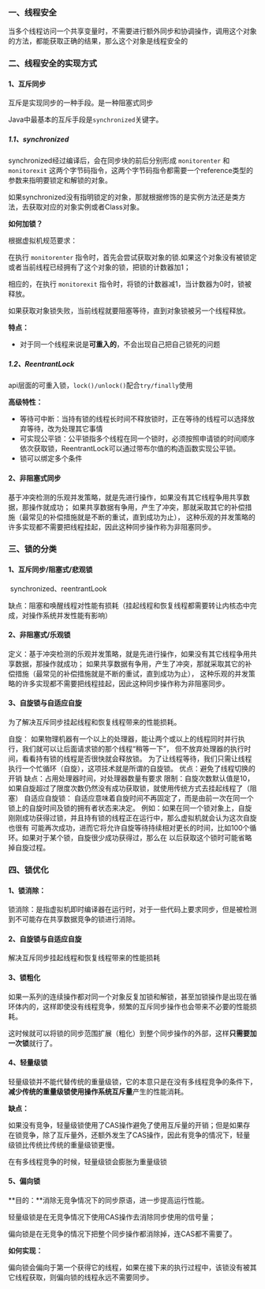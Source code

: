 ### 一、线程安全

当多个线程访问一个共享变量时，不需要进行额外同步和协调操作，调用这个对象的方法，都能获取正确的结果，那么这个对象是线程安全的

### 二、线程安全的实现方式

#### 1、互斥同步

互斥是实现同步的一种手段。是一种阻塞式同步

Java中最基本的互斥手段是`synchronized`关键字。

##### 1.1、synchronized

synchronized经过编译后，会在同步块的前后分别形成 `monitorenter` 和 `monitorexit` 这两个字节码指令，这两个字节码指令都需要一个reference类型的参数来指明要锁定和解锁的对象。

如果synchronized没有指明锁定的对象，那就根据修饰的是实例方法还是类方法，去获取对应的对象实例或者Class对象。

**如何加锁？**

根据虚拟机规范要求：

在执行 `monitorenter` 指令时，首先会尝试获取对象的锁.如果这个对象没有被锁定或者当前线程已经拥有了这个对象的锁，把锁的计数器加1；

相应的，在执行 `monitorexit` 指令时，将锁的计数器减1，当计数器为0时，锁被释放。

如果获取对象锁失败，当前线程就要阻塞等待，直到对象锁被另一个线程释放。

**特点：**

- 对于同一个线程来说是**可重入的**，不会出现自己把自己锁死的问题

##### 1.2、ReentrantLock

api层面的可重入锁，`lock()/unlock()`配合`try/finally`使用

**高级特性：**

- 等待可中断：当持有锁的线程长时间不释放锁时，正在等待的线程可以选择放弃等待，改为处理其它事情
- 可实现公平锁：公平锁指多个线程在同一个锁时，必须按照申请锁的时间顺序依次获取锁，ReentrantLock可以通过带布尔值的构造函数实现公平锁。
- 锁可以绑定多个条件

#### 2、非阻塞式同步

基于冲突检测的乐观并发策略，就是先进行操作，如果没有其它线程争用共享数据，那操作就成功；
如果共享数据有争用，产生了冲突，那就采取其它的补偿措施（最常见的补偿措施就是不断的重试，直到成功为止），
这种乐观的并发策略的许多实现都不需要把线程挂起，因此这种同步操作称为非阻塞同步。

### 三、锁的分类

#### 1、互斥同步/阻塞式/悲观锁

​	synchronized、reentrantLook

​	缺点：阻塞和唤醒线程对性能有损耗（挂起线程和恢复线程都需要转让内核态中完成，对操作系统并发性能有影响）

#### 2、非阻塞式/乐观锁

定义：基于冲突检测的乐观并发策略，就是先进行操作，如果没有其它线程争用共享数据，那操作就成功；
如果共享数据有争用，产生了冲突，那就采取其它的补偿措施（最常见的补偿措施就是不断的重试，直到成功为止），
这种乐观的并发策略的许多实现都不需要把线程挂起，因此这种同步操作称为非阻塞同步。

#### 3、自旋锁与自适应自旋

为了解决互斥同步挂起线程和恢复线程带来的性能损耗。

自旋：
	如果物理机器有一个以上的处理器，能让两个或以上的线程同时并行执行，我们就可以让后面请求锁的那个线程“稍等一下”，
	但不放弃处理器的执行时间，看看持有锁的线程是否很快就会释放锁。
	为了让线程等待，我们只需让线程执行一个忙循环（自旋），这项技术就是所谓的自旋锁。
	优点：避免了线程切换的开销
	缺点：占用处理器时间，对处理器数量有要求
	限制：自旋次数默认值是10，如果自旋超过了限度次数仍然没有成功获取锁，就使用传统方式去挂起线程了（阻塞）
自适应自旋锁：
	自适应意味着自旋时间不再固定了，而是由前一次在同一个锁上的自旋时间及锁的拥有者状态来决定。
	例如：如果在同一个锁对象上，自旋刚刚成功获得过锁，并且持有锁的线程正在运行中，那么虚拟机就会认为这次自旋也很有
	可能再次成功，进而它将允许自旋等待持续相对更长的时间，比如100个循环。如果对于某个锁，自旋很少成功获得过，那么在
	以后获取这个锁时可能省略掉自旋过程。

### 四、锁优化

#### 1、锁消除：

锁消除：是指虚拟机即时编译器在运行时，对于一些代码上要求同步，但是被检测到不可能存在共享数据竞争的锁进行消除。

#### 2、自旋锁与自适应自旋

解决互斥同步挂起线程和恢复线程带来的性能损耗

#### 3、锁粗化

如果一系列的连续操作都对同一个对象反复加锁和解锁，甚至加锁操作是出现在循环体内的，这样即使没有线程竞争，频繁的互斥同步操作也会带来不必要的性能损耗。

这时候就可以将锁的同步范围扩展（粗化）到整个同步操作的外部，这样**只需要加一次锁**就行了。

#### 4、轻量级锁

轻量级锁并不能代替传统的重量级锁，它的本意只是在没有多线程竞争的条件下，**减少传统的重量级锁使用操作系统互斥量**产生的性能消耗。

**缺点：**

如果没有竞争，轻量级锁使用了CAS操作避免了使用互斥量的开销；但是如果存在锁竞争，除了互斥量外，还额外发生了CAS操作，因此有竞争的情况下，轻量级锁比传统比传统的重量级锁更慢。

在有多线程竞争的时候，轻量级锁会膨胀为重量级锁

#### 5、偏向锁

**目的：**消除无竞争情况下的同步原语，进一步提高运行性能。

轻量级锁是在无竞争情况下使用CAS操作去消除同步使用的信号量；

偏向锁是在无竞争的情况下把整个同步操作都消除掉，连CAS都不需要了。

**如何实现：**

偏向锁会偏向于第一个获得它的线程，如果在接下来的执行过程中，该锁没有被其它线程获取，则偏向锁的线程永远不需要同步。






